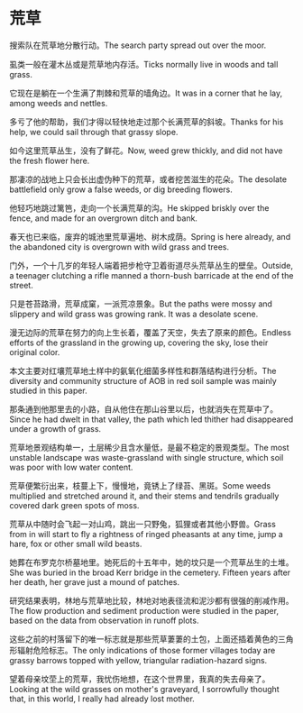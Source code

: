 # 荒草

<p><span class="chinese">搜索队在荒草地分散行动。</span><span class="english">The search party spread out over the moor.</span></p>

<p><span class="chinese">虱类一般在灌木丛或是荒草地内存活。</span><span class="english">Ticks normally live in woods and tall grass.</span></p>

<p><span class="chinese">它现在是躺在一个生满了荆棘和荒草的墙角边。</span><span class="english">It was in a corner that he lay, among weeds and nettles.</span></p>

<p><span class="chinese">多亏了他的帮助，我们才得以轻快地走过那个长满荒草的斜坡。</span><span class="english">Thanks for his help, we could sail through that grassy slope.</span></p>

<p><span class="chinese">如今这里荒草丛生，没有了鲜花。</span><span class="english">Now, weed grew thickly, and did not have the fresh flower here.</span></p>

<p><span class="chinese">那凄凉的战地上只会长出虚伪种下的荒草，或者挖苦滋生的花朵。</span><span class="english">The desolate battlefield only grow a false weeds, or dig breeding flowers.</span></p>

<p><span class="chinese">他轻巧地跳过篱笆，走向一个长满荒草的沟。</span><span class="english">He skipped briskly over the fence, and made for an overgrown ditch and bank.</span></p>

<p><span class="chinese">春天也已来临，废弃的城池里荒草遍地、树木成荫。</span><span class="english">Spring is here already, and the abandoned city is overgrown with wild grass and trees.</span></p>

<p><span class="chinese">门外，一个十几岁的年轻人端着把步枪守卫着街道尽头荒草丛生的壁垒。</span><span class="english">Outside, a teenager clutching a rifle manned a thorn-bush barricade at the end of the street.</span></p>

<p><span class="chinese">只是苍苔路滑，荒草成窠，一派荒凉景象。</span><span class="english">But the paths were mossy and slippery and wild grass was growing rank. It was a desolate scene.</span></p>

<p><span class="chinese">漫无边际的荒草在努力的向上生长着，覆盖了天空，失去了原来的颜色。</span><span class="english">Endless efforts of the grassland in the growing up, covering the sky, lose their original color.</span></p>

<p><span class="chinese">本文主要对红壤荒草地土样中的氨氧化细菌多样性和群落结构进行分析。</span><span class="english">The diversity and community structure of AOB in red soil sample was mainly studied in this paper.</span></p>

<p><span class="chinese">那条通到他那里去的小路，自从他住在那山谷里以后，也就消失在荒草中了。</span><span class="english">Since he had dwelt in that valley, the path which led thither had disappeared under a growth of grass.</span></p>

<p><span class="chinese">荒草地景观结构单一，土层稀少且含水量低，是最不稳定的景观类型。</span><span class="english">The most unstable landscape was waste-grassland with single structure, which soil was poor with low water content.</span></p>

<p><span class="chinese">荒草便繁衍出来，枝蔓上下，慢慢地，竟锈上了绿苔、黑斑。</span><span class="english">Some weeds multiplied and stretched around it, and their stems and tendrils gradually covered dark green spots of moss.</span></p>

<p><span class="chinese">荒草从中随时会飞起一对山鸡，跳出一只野兔，狐狸或者其他小野兽。</span><span class="english">Grass from in will start to fly a rightness of ringed pheasants at any time, jump a hare, fox or other small wild beasts.</span></p>

<p><span class="chinese">她葬在布罗克尔桥墓地里。她死后的十五年中，她的坟只是一个荒草丛生的土堆。</span><span class="english">She was buried in the broad Kerr bridge in the cemetery. Fifteen years after her death, her grave just a mound of patches.</span></p>

<p><span class="chinese">研究结果表明，林地与荒草地比较，林地对地表径流和泥沙都有很强的削减作用。</span><span class="english">The flow production and sediment production were studied in the paper, based on the data from observation in runoff plots.</span></p>

<p><span class="chinese">这些之前的村落留下的唯一标志就是那些荒草萋萋的土包，上面还插着黄色的三角形辐射危险标志。</span><span class="english">The only indications of those former villages today are grassy barrows topped with yellow, triangular radiation-hazard signs.</span></p>

<p><span class="chinese">望着母亲坟茔上的荒草，我忧伤地想，在这个世界里，我真的失去母亲了。</span><span class="english">Looking at the wild grasses on mother's graveyard, I sorrowfully thought that, in this world, I really had already lost mother.</span></p>

